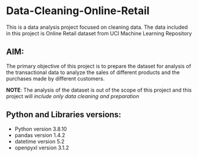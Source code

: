 # Data-Cleaning-Online-Retail
This is a data analysis project focused on cleaning data. The data included in this project is Online Retail dataset from UCI Machine Learning Repository 

## AIM:
The primary objective of this project is to prepare the dataset for analysis of the transactional data to analyze the sales of different products and the purchases made by different customers.

**NOTE**: The analysis of the dataset is out of the scope of this project and this project will *include only data cleaning and preparation*

## Python and Libraries versions:
* Python version 3.8.10
* pandas version 1.4.2
* datetime version 5.2
* openpyxl version 3.1.2